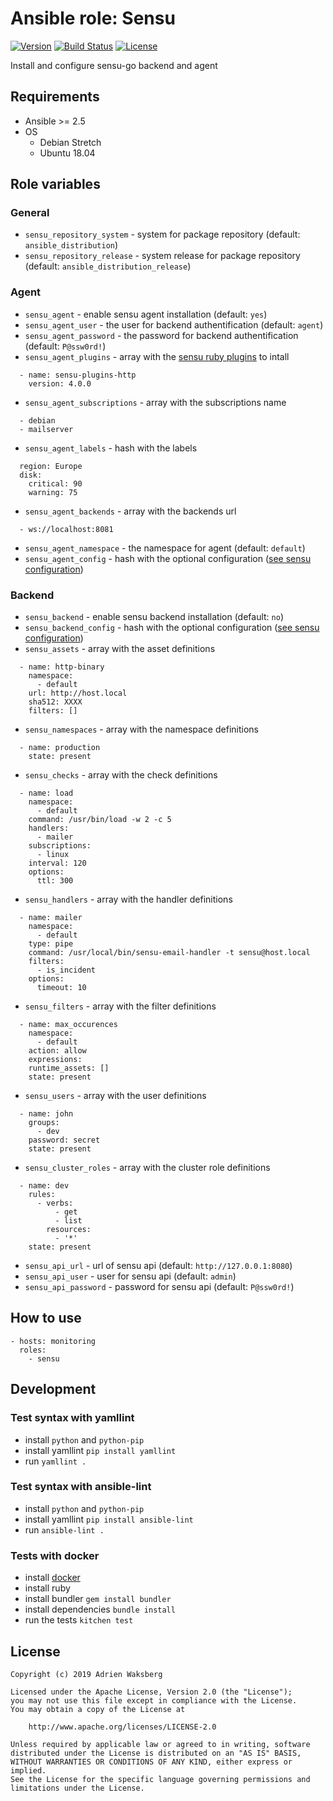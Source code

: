 # Ansible role: Sensu
[![Version](https://img.shields.io/badge/latest_version-1.0.0-green.svg)](https://git.yaegashi.fr/nishiki/ansible-role-sensu/releases)
[![Build Status](https://travis-ci.org/nishiki/ansible-role-sensu.svg?branch=master)](https://travis-ci.org/nishiki/ansible-role-sensu)
[![License](https://img.shields.io/badge/license-Apache--2.0-blue.svg)](https://git.yaegashi.fr/nishiki/ansible-role-sensu/src/branch/master/LICENSE)

Install and configure sensu-go backend and agent

## Requirements

* Ansible >= 2.5
* OS
  * Debian Stretch
  * Ubuntu 18.04

## Role variables
### General

* `sensu_repository_system` - system for package repository (default: `ansible_distribution`)
* `sensu_repository_release` - system release for package repository (default: `ansible_distribution_release`)

### Agent

* `sensu_agent` - enable sensu agent installation (default: `yes`)
* `sensu_agent_user` - the user for backend authentification (default: `agent`)
* `sensu_agent_password` - the password for backend authentification (default: `P@ssw0rd!`)
* `sensu_agent_plugins` - array with the [sensu ruby plugins](https://github.com/sensu-plugins) to intall

```
  - name: sensu-plugins-http
    version: 4.0.0
```

* `sensu_agent_subscriptions` - array with the subscriptions name

```
  - debian
  - mailserver
```

* `sensu_agent_labels` - hash with the labels

```
  region: Europe
  disk:
    critical: 90
    warning: 75
```

* `sensu_agent_backends` - array with the backends url

```
  - ws://localhost:8081
```

* `sensu_agent_namespace` - the namespace for agent (default: `default`)
* `sensu_agent_config` - hash with the optional configuration ([see sensu configuration](https://docs.sensu.io/sensu-go/latest/reference/agent/))

### Backend

* `sensu_backend` - enable sensu backend installation (default: `no`)
* `sensu_backend_config` - hash with the optional configuration ([see sensu configuration](https://docs.sensu.io/sensu-go/latest/reference/backend/))
* `sensu_assets` - array with the asset definitions

```
  - name: http-binary
    namespace:
      - default
    url: http://host.local
    sha512: XXXX
    filters: []
```

* `sensu_namespaces` - array with the namespace definitions

```
  - name: production
    state: present
```

* `sensu_checks` - array with the check definitions

```
  - name: load
    namespace:
      - default
    command: /usr/bin/load -w 2 -c 5
    handlers:
      - mailer
    subscriptions:
      - linux
    interval: 120
    options:
      ttl: 300
```

* `sensu_handlers` - array with the handler definitions

```
  - name: mailer
    namespace:
      - default
    type: pipe
    command: /usr/local/bin/sensu-email-handler -t sensu@host.local
    filters:
      - is_incident
    options:
      timeout: 10
```

* `sensu_filters` - array with the filter definitions

```
  - name: max_occurences
    namespace:
      - default
    action: allow
    expressions:
    runtime_assets: []
    state: present
```

* `sensu_users` - array with the user definitions

```
  - name: john
    groups:
      - dev
    password: secret
    state: present
```

* `sensu_cluster_roles` - array with the cluster role definitions

```
  - name: dev
    rules:
      - verbs:
          - get
          - list
        resources:
          - '*'
    state: present
```

* `sensu_api_url` - url of sensu api (default: `http://127.0.0.1:8080`)
* `sensu_api_user` - user for sensu api (default: `admin`)
* `sensu_api_password` - password for sensu api (default: `P@ssw0rd!`)

## How to use

```
- hosts: monitoring
  roles:
    - sensu
```

## Development
### Test syntax with yamllint

* install `python` and `python-pip`
* install yamllint `pip install yamllint`
* run `yamllint .`

### Test syntax with ansible-lint

* install `python` and `python-pip`
* install yamllint `pip install ansible-lint`
* run `ansible-lint .`

### Tests with docker

* install [docker](https://docs.docker.com/engine/installation/)
* install ruby
* install bundler `gem install bundler`
* install dependencies `bundle install`
* run the tests `kitchen test`

## License

```
Copyright (c) 2019 Adrien Waksberg

Licensed under the Apache License, Version 2.0 (the "License");
you may not use this file except in compliance with the License.
You may obtain a copy of the License at

    http://www.apache.org/licenses/LICENSE-2.0

Unless required by applicable law or agreed to in writing, software
distributed under the License is distributed on an "AS IS" BASIS,
WITHOUT WARRANTIES OR CONDITIONS OF ANY KIND, either express or implied.
See the License for the specific language governing permissions and
limitations under the License.
```
